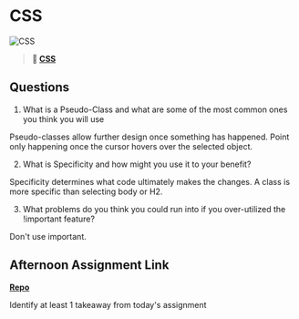 # CSS

![CSS](https://bcw.blob.core.windows.net/public/cssUnit/1411879719053976)

> **📖 [CSS](https://codeworksacademy.com/fs-student-guide/resources/wk1/03-CSS)**

## Questions

1. What is a Pseudo-Class and what are some of the most common ones you think you will use

Pseudo-classes allow further design once something has happened. Point only happening once the cursor hovers over the selected object.

2. What is Specificity and how might you use it to your benefit?

Specificity determines what code ultimately makes the changes. A class is more specific than selecting body or H2.

3. What problems do you think you could run into if you over-utilized the !important feature?

Don't use important.

## Afternoon Assignment Link

**[Repo](https://github.com/jon-cron/<ASSIGNMENT_REPO>)**

Identify at least 1 takeaway from today's assignment
